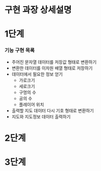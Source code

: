 # 구현 과장 상세설명

# 1단계
### 기능 구현 목록
- 주어진 문자열 데이터를 저장값 형태로 변환하기
- 변환한 데이터를 이차원 배열 형태로 저장하기
- 데이터에서 필요한 정보 얻기
    - 가로크기
    - 세로크기
    - 구멍의 수
    - 공의 수
    - 플레이어 위치
- 출력할 지도 데이터 다시 기호 형태로 변환하기
- 지도와 지도정보 데이터 출력하기
# 2단계

# 3단계